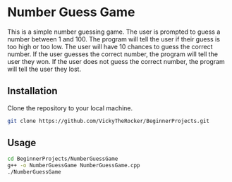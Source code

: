 # Number Guess Game

This is a simple number guessing game. The user is prompted to guess a number between 1 and 100. The program will tell the user if their guess is too high or too low. The user will have 10 chances to guess the correct number. If the user guesses the correct number, the program will tell the user they won. If the user does not guess the correct number, the program will tell the user they lost.

## Installation

Clone the repository to your local machine.

```bash
git clone https://github.com/VickyTheRocker/BeginnerProjects.git
``` 

## Usage

<!-- build cpp files using *  -->

```bash
cd BeginnerProjects/NumberGuessGame
g++ -o NumberGuessGame NumberGuessGame.cpp
./NumberGuessGame
```
